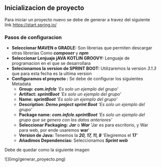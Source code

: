 ## Inicializacion de proyecto

Para iniciar un proyecto nuevo se debe de generar a travez del siguiente link
https://start.spring.io/

### Pasos de configuracion
* **Seleccionar **MAVEN** o **GRADLE**:** Son librerias que permiten descargar otras librerias Como ***composer*** y ***npm***
* **Seleccionar Lenjuaje jAVA KOTLIN GROOVY:** Lenguaje de programacion en el que se desarrollara
* **Selecionamos la version de SPRINT BOOT:** Utilizaremos la version *3.1.3* que para esta fecha es la ultima version
* **Configuramos el proyecto :** Se debe de configurar los siguientes Metadata
  * **Group:** ***com.infcle*** *'Es solo un ejemplo del grupo'*
  * **Artifact:** ***sprintBoot*** *'Es solo un ejemplo del grupo'*
  * **Name:** ***sprintBoot*** *'Es solo un ejemplo del grupo'*
  * **Description:** ***Demo project sprint Boot*** *'Es solo un ejemplo del grupo'*
  * **Package name:** ***com.infcle.sprintBoot*** *'Es solo un ejemplo del grupo  que se genero con los datos anteriores'*
  * **Seleccionar Packaging:** ***Jar*** o ***War*** 'Jar es para escritorio, y War para web, por ende usaremos **war**'
  * **Version de Java:** Tenemos la ***20, 17, 11, 8*** 'Elegiremos el **17**'
  * **Añadimos Dependencias:** Seleccionamos ***Sprint web***


<p>Debe de quedar como la siguiente imagen<p>
![](img/generar_proyecto.png)
